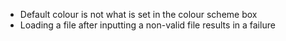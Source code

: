 - Default colour is not what is set in the colour scheme box
- Loading a file after inputting a non-valid file results in a failure